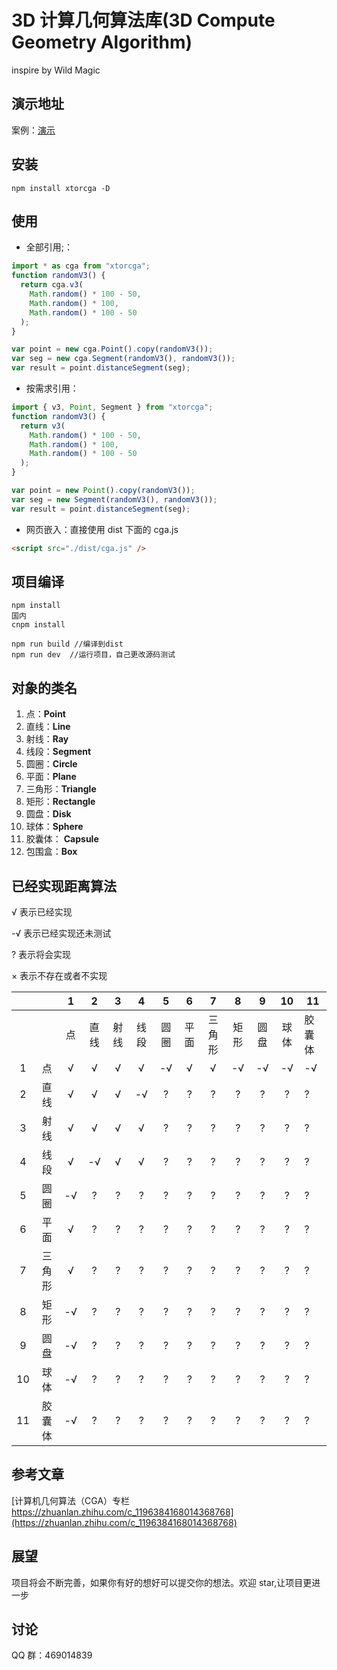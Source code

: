 # 3D 计算几何算法库(3D Compute Geometry Algorithm)

inspire by Wild Magic

## 演示地址

案例：[演示](http://dcgraph.gitee.io/xtorcga/)

## 安装

```
npm install xtorcga -D
```

## 使用

- 全部引用;：

```javascript
import * as cga from "xtorcga";
function randomV3() {
  return cga.v3(
    Math.random() * 100 - 50,
    Math.random() * 100,
    Math.random() * 100 - 50
  );
}

var point = new cga.Point().copy(randomV3());
var seg = new cga.Segment(randomV3(), randomV3());
var result = point.distanceSegment(seg);
```

- 按需求引用：

```javascript
import { v3, Point, Segment } from "xtorcga";
function randomV3() {
  return v3(
    Math.random() * 100 - 50,
    Math.random() * 100,
    Math.random() * 100 - 50
  );
}

var point = new Point().copy(randomV3());
var seg = new Segment(randomV3(), randomV3());
var result = point.distanceSegment(seg);
```

- 网页嵌入：直接使用 dist 下面的 cga.js

```html
<script src="./dist/cga.js" />
```

## 项目编译

```
npm install
国内
cnpm install

npm run build //编译到dist
npm run dev  //运行项目，自己更改源码测试
```

## 对象的类名

1. 点：**Point**
2. 直线：**Line**
3. 射线：**Ray**
4. 线段：**Segment**
5. 圆圈：**Circle**
6. 平面：**Plane**
7. 三角形：**Triangle**
8. 矩形：**Rectangle**
9. 圆盘：**Disk**
10. 球体：**Sphere**
11. 胶囊体： **Capsule**
12. 包围盒：**Box**

## 已经实现距离算法

√ 表示已经实现

-√ 表示已经实现还未测试

? 表示将会实现

× 表示不存在或者不实现

|     |        |  1  |  2   |  3   |  4   |  5   |  6   |   7    |  8   |  9   |  10  | 11     |
| :-: | :----: | :-: | :--: | :--: | :--: | :--: | :--: | :----: | :--: | :--: | :--: | ------ |
|     |        | 点  | 直线 | 射线 | 线段 | 圆圈 | 平面 | 三角形 | 矩形 | 圆盘 | 球体 | 胶囊体 |
|  1  |   点   |  √  |  √   |  √   |  √   |  -√  |  √   |   √    |  -√  |  -√  |  -√  | -√     |
|  2  |  直线  |  √  |  √   |  √   |  -√  |  ?   |  ?   |   ?    |  ?   |  ?   |  ?   | ?      |
|  3  |  射线  |  √  |  √   |  √   |  √   |  ?   |  ?   |   ?    |  ?   |  ?   |  ?   | ?      |
|  4  |  线段  |  √  |  -√  |  √   |  √   |  ?   |  ?   |   ?    |  ?   |  ?   |  ?   | ?      |
|  5  |  圆圈  | -√  |  ?   |  ?   |  ?   |  ?   |  ?   |   ?    |  ?   |  ?   |  ?   | ?      |
|  6  |  平面  |  √  |  ?   |  ?   |  ?   |  ?   |  ?   |   ?    |  ?   |  ?   |  ?   | ?      |
|  7  | 三角形 |  √  |  ?   |  ?   |  ?   |  ?   |  ?   |   ?    |  ?   |  ?   |  ?   | ?      |
|  8  |  矩形  | -√  |  ?   |  ?   |  ?   |  ?   |  ?   |   ?    |  ?   |  ?   |  ?   | ?      |
|  9  |  圆盘  | -√  |  ?   |  ?   |  ?   |  ?   |  ?   |   ?    |  ?   |  ?   |  ?   | ?      |
| 10  |  球体  | -√  |  ?   |  ?   |  ?   |  ?   |  ?   |   ?    |  ?   |  ?   |  ?   | ?      |
| 11  | 胶囊体 | -√  |  ?   |  ?   |  ?   |  ?   |  ?   |   ?    |  ?   |  ?   |  ?   | ?      |

## 参考文章

[计算机几何算法（CGA）专栏 https://zhuanlan.zhihu.com/c_1196384168014368768](https://zhuanlan.zhihu.com/c_1196384168014368768)

## 展望

项目将会不断完善，如果你有好的想好可以提交你的想法。欢迎 star,让项目更进一步

## 讨论

QQ 群：469014839
